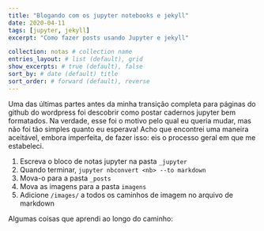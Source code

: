 ```yaml
---
title: "Blogando com os jupyter notebooks e jekyll"
date: 2020-04-11
tags: [jupyter, jekyll]
excerpt: "Como fazer posts usando Jupyter e jekyll"

collection: notas # collection name
entries_layout: # list (default), grid
show_excerpts: # true (default), false
sort_by: # date (default) title
sort_order: # forward (default), reverse
---
```



Uma das últimas partes antes da minha transição completa para páginas do github do wordpress foi descobrir como postar cadernos jupyter bem formatados. Na verdade, esse foi o motivo pelo qual eu queria mudar, mas não foi tão simples quanto eu esperava! Acho que encontrei uma maneira aceitável, embora imperfeita, de fazer isso: eis o processo geral em que me estabeleci.

1. Escreva o bloco de notas jupyter na pasta `_jupyter`
2. Quando terminar, `jupyter nbconvert <nb> --to markdown`
3. Mova-o para a pasta `_posts`
4. Mova as imagens para a pasta  `imagens`
5. Adicione `/images/` a todos os caminhos de imagem no arquivo de markdown

Algumas coisas que aprendi ao longo do caminho:

